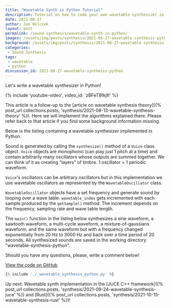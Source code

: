 ```yaml
---
title: "Wavetable Synth in Python Tutorial"
description: Tutorial on how to code your own wavetable synthesizer in Python.
date: 2021-08-27
author: Jan Wilczek
layout: post
permalink: /sound-synthesis/wavetable-synth-in-python/
images: /assets/img/posts/synthesis/2021-08-27-wavetable-synthesis-python
background: /assets/img/posts/synthesis/2021-08-27-wavetable-synthesis-python/Thumbnail.webp
categories:
 - Sound Synthesis
tags:
 - wavetable
 - python
discussion_id: 2021-08-27-wavetable-synthesis-python
---
```

Let's write a wavetable synthesizer in Python!

{% include 'youtube-video', video_id: 'zBFeT8fkjfI' %}

This article is a follow-up to the [article on wavetable synthesis theory]({% post_url collections.posts, 'synthesis/2021-08-13-wavetable-synthesis-theory' %}). Here we will implement the algorithms explained there. Please refer back to that article if you find some background information missing.

Below is the listing containing a wavetable synthesizer implemented in Python.

Sound is generated by calling the `synthesize()` method of a `Voice` class object. `Voice` objects are monophonic (can play just 1 pitch at a time) and contain arbitrarily many oscillators whose outputs are summed together. We can think of it as creating "layers" of timbre. 1 oscillator = 1 periodic waveform.

`Voice`'s oscillators can be arbitrary oscillators but in this implementation we use wavetable oscillators as represented by the `WavetableOscillator` class.

`WavetableOscillator` objects have a set frequency and generate sound by looping over a wave table. `wavetable_index` gets incremented with each sample produced by the `getSample()` method. The increment depends on the frequency, sampling rate and wave table length.

The `main()` function in the listing below synthesizes a sine waveform, a sawtooth waveform, a multi-cycle waveform, a mixture-of-gaussians waveform, and the same waveform but with a frequency changed exponentially from 20 Hz to 3000 Hz and back over a time period of 20 seconds. All synthesized sounds are saved in the working directory "wavetable-synthesis-python".

Should you have any questions, please, write a comment below!

[View the code on GitHub](https://github.com/JanWilczek/wolf-sound-blog/tree/master/_posts/synthesis/_wavetable_synthesis_python.py)

```python
{% include './_wavetable_synthesis_python.py' %}
```

Up next: Wavetable synth implementation in the [JUCE C++ framework]({% post_url collections.posts, 'synthesis/2021-09-24-wavetable-synthesis-juce' %}) and [Rust]({% post_url collections.posts, 'synthesis/2021-10-15-wavetable-synthesis-rust' %})!
